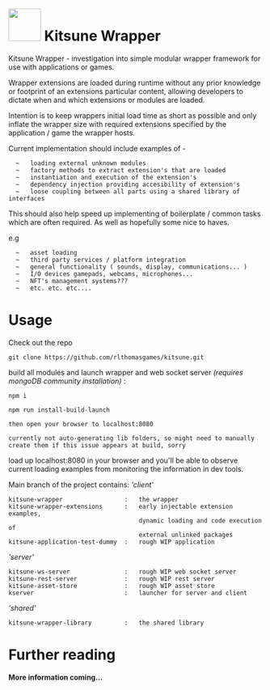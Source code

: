 <h1><img height="64px" src="./kitsune.ico" width="64px"/> Kitsune Wrapper</h1>
Kitsune Wrapper  - investigation into simple modular wrapper framework for use 
with applications or games.

Wrapper extensions are loaded during runtime without any prior knowledge or footprint
of an extensions particular content, allowing developers to dictate when and which 
extensions or modules are loaded.

Intention is to keep wrappers initial load time as short as possible and only inflate the wrapper 
size with required extensions specified by the application / game the wrapper hosts. 

Current implementation should include examples of -

      ~   loading external unknown modules    
      ~   factory methods to extract extension's that are loaded           
      ~   instantiation and execution of the extension's                 
      ~   dependency injection providing accesibility of extension's
      ~   loose coupling between all parts using a shared library of interfaces
This should also help speed up implementing of boilerplate / common tasks which are often required.
As well as hopefully some nice to haves.

e.g


      ~   asset loading
      ~   third party services / platform integration
      ~   general functionality ( sounds, display, communications... )
      ~   I/O devices gamepads, webcams, microphones...
      ~   NFT's management systems???
      ~   etc. etc. etc.... 
      

# Usage

Check out the repo
```
git clone https://github.com/rlthomasgames/kitsune.git
```

build all modules and launch wrapper and web socket server *(requires mongoDB community installation)* :
```
npm i

npm run install-build-launch

then open your browser to localhost:8080

currently not auto-generating lib folders, so might need to manually create them if this issue appears at build, sorry
```

load up localhost:8080 in your browser and you'll be able to observe
current loading examples from monitoring the information in dev tools.

Main branch of the project contains:
_*'client'*_
````
kitsune-wrapper                 :   the wrapper
kitsune-wrapper-extensions      :   early injectable extension examples, 
                                    dynamic loading and code execution of 
                                    external unlinked packages
kitsune-application-test-dummy  :   rough WIP application
````
_*'server'*_
````
kitsune-ws-server               :   rough WIP web socket server
kitsune-rest-server             :   rough WIP rest server
kitsune-asset-store             :   rough WIP asset store
kserver                         :   launcher for server and client
````
_*'shared'*_
````
kitsune-wrapper-library         :   the shared library
````

# Further reading

**More information coming...**